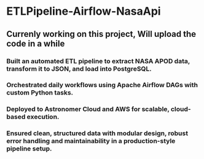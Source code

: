 # ETLPipeline-Airflow-NasaApi
## Currenly working on this project, Will upload the code in a while

### Built an automated ETL pipeline to extract NASA APOD data, transform it to JSON, and load into PostgreSQL.

### Orchestrated daily workflows using Apache Airflow DAGs with custom Python tasks.

### Deployed to Astronomer Cloud and AWS for scalable, cloud-based execution.

### Ensured clean, structured data with modular design, robust error handling and maintainability in a production-style pipeline setup.
